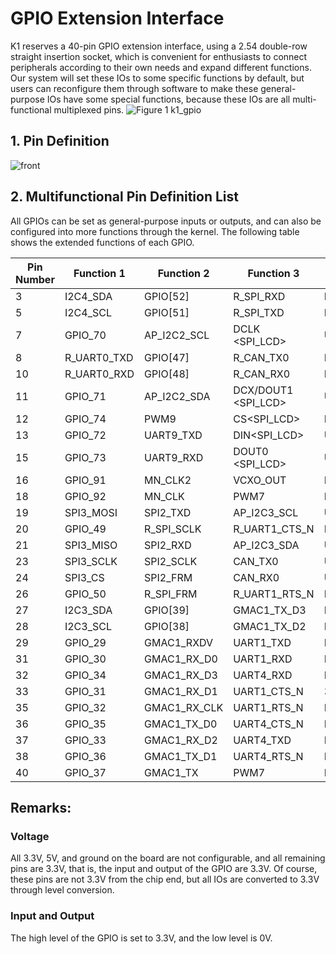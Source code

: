 # GPIO Extension Interface
K1 reserves a 40-pin GPIO extension interface, using a 2.54 double-row straight insertion socket, which is convenient for enthusiasts to connect peripherals according to their own needs and expand different functions. Our system will set these IOs to some specific functions by default, but users can reconfigure them through software to make these general-purpose IOs have some special functions, because these IOs are all multi-functional multiplexed pins.
![Figure 1 k1_gpio](/img/k1/hardware/k1_gpio.png)
## 1. Pin Definition
![front](/img/k1/hardware/gpio/gpio_function.jpg)

<!-- | Pin | Pin Number | Pin Number | Pin |
|-----|------------|------------|-----|
| VCC_3.3V | 1 | 2 | VCC_5.0V |
| I2C4_SDA | 3 | 4 | VCC_5.0V |
| I2C4_SCL | 5 | 6 | GND |
| GPIO7_IO00 | 7 | 8 | UART0_TXD |
| GND | 9 | 10 | UART0_RXD |
| GPIO7_IO01 | 11 | 12 | GPIO7_IO04 |
| GPIO7_IO02 | 13 | 14 | GND |
| GPIO7_IO03 | 15 | 16 | GPIO9_IO01 |
| VCC_3.3V | 17 | 18 | GPIO9_IO02 |
| SPI3_MOSI | 19 | 20 | GND |
| SPI3_MISO | 21 | 22 | GPIO4_IO09 |
| SPI3_SCLK | 23 | 24 | SPI3_CS |
| GND | 25 | 26 | GPIO5_IO00 |
| I2C3_SDA | 27 | 28 | I2C3_SCL |
| GPIO2_IO09 | 29 | 30 | GND |
| GPIO3_IO00 | 31 | 32 | GPIO3_IO04 |
| GPIO3_IO01 | 33 | 34 | GND |
| GPIO3_IO02 | 35 | 36 | GPIO3_IO05 |
| GPIO3_IO03 | 37 | 38 | GPIO3_IO06 |
| GND | 39 | 40 | GPIO3_IO07 | -->
## 2. Multifunctional Pin Definition List
All GPIOs can be set as general-purpose inputs or outputs, and can also be configured into more functions through the kernel. The following table shows the extended functions of each GPIO.

| Pin Number | Function 1 | Function 2 | Function 3 | Function 4 | Function 5 | Function 6 |
|---|---|---|---|---|---|---|
| 3 | I2C4_SDA | GPIO[52] | R_SPI_RXD | R_UART1_RXD | R_PWM7 |  |
| 5 | I2C4_SCL | GPIO[51] | R_SPI_TXD | R_UART1_TXD | R_PWM6 |  |
| 7 | GPIO_70 | AP_I2C2_SCL | DCLK \<SPI_LCD\> | UART5_TXD |  |  |
| 8 | R_UART0_TXD | GPIO[47] | R_CAN_TX0 | R_PWM8 | AP_I2C3_SCL | ONE_WIRE |
| 10 | R_UART0_RXD | GPIO[48] | R_CAN_RX0 | R_IR_RX | AP_I2C3_SDA | KP_MKOUT[2] |
| 11 | GPIO_71 | AP_I2C2_SDA | DCX/DOUT1 \<SPI_LCD\> | UART5_RXD |  |  |
| 12 | GPIO_74 | PWM9 | CS\<SPI_LCD\> | PCIe2_WAKEN |  |  |
| 13 | GPIO_72 | UART9_TXD | DIN\<SPI_LCD\> | UART5_CTS_N |  |  |
| 15 | GPIO_73 | UART9_RXD | DOUT0 \<SPI_LCD\> | UART5_RTS_N |  |  |
| 16 | GPIO_91 | MN_CLK2 | VCXO_OUT | DSI_TE | R_I2C0_SCL |  |
| 18 | GPIO_92 | MN_CLK | PWM7 | R_I2C0_SDA |  |  |
| 19 | SPI3_MOSI | SPI2_TXD | AP_I2C3_SCL | UART8_CTS_N | R_PWM0 | KP_MKOUT[2] |
| 20 | GPIO_49 | R_SPI_SCLK | R_UART1_CTS_N | R_PWM4 | R_I2C0_SCL | KP_MKIN[3] |
| 21 | SPI3_MISO | SPI2_RXD | AP_I2C3_SDA | UART8_RTS_N | R_PWM1 | KP_MKIN[3] |
| 23 | SPI3_SCLK | SPI2_SCLK | CAN_TX0 | UART8_TXD | AP_I2C4_SCL |  |
| 24 | SPI3_CS | SPI2_FRM | CAN_RX0 | UART8_RXD | AP_I2C4_SDA |  |
| 26 | GPIO_50 | R_SPI_FRM | R_UART1_RTS_N | R_PWM5 | R_I2C0_SDA | KP_MKOUT[3] |
| 27 | I2C3_SDA | GPIO[39] | GMAC1_TX_D3 | R_I2S3_LRCK | PWM9 |  |
| 28 | I2C3_SCL | GPIO[38] | GMAC1_TX_D2 | R_I2S3_SCLK | PWM8 |  |
| 29 | GPIO_29 | GMAC1_RXDV | UART1_TXD | PWM1 | PCIe0_PERSTN |  |
| 31 | GPIO_30 | GMAC1_RX_D0 | UART1_RXD | PWM2 | PCIe0_WAKEN |  |
| 32 | GPIO_34 | GMAC1_RX_D3 | UART4_RXD | PWM4 | PCIe1_CLKREQN |  |
| 33 | GPIO_31 | GMAC1_RX_D1 | UART1_CTS_N | 32K_OUT | PCIe0_CLKREQN |  |
| 35 | GPIO_32 | GMAC1_RX_CLK | UART1_RTS_N | MN_CLK | PCIe1_PERSTN |  |
| 36 | GPIO_35 | GMAC1_TX_D0 | UART4_CTS_N | PWM5 | PCIe2_PERSTN |  |
| 37 | GPIO_33 | GMAC1_RX_D2 | UART4_TXD | PWM3 | PCIe1_WAKEN |  |
| 38 | GPIO_36 | GMAC1_TX_D1 | UART4_RTS_N | PWM6 | PCIe2_WAKEN |  |
| 40 | GPIO_37 | GMAC1_TX | PWM7 | PCIe2_CLKREQN |  |
## Remarks:
### Voltage
All 3.3V, 5V, and ground on the board are not configurable, and all remaining pins are 3.3V, that is, the input and output of the GPIO are 3.3V. Of course, these pins are not 3.3V from the chip end, but all IOs are converted to 3.3V through level conversion.
### Input and Output
The high level of the GPIO is set to 3.3V, and the low level is 0V.